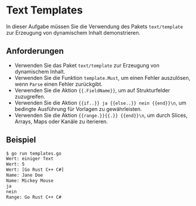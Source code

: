 # Text Templates

In dieser Aufgabe müssen Sie die Verwendung des Pakets `text/template` zur Erzeugung von dynamischem Inhalt demonstrieren.

## Anforderungen

- Verwenden Sie das Paket `text/template` zur Erzeugung von dynamischem Inhalt.
- Verwenden Sie die Funktion `template.Must`, um einen Fehler auszulösen, wenn `Parse` einen Fehler zurückgibt.
- Verwenden Sie die Aktion `{{.FieldName}}`, um auf Strukturfelder zuzugreifen.
- Verwenden Sie die Aktion `{{if..}} ja {{else..}} nein {{end}}\n`, um bedingte Ausführung für Vorlagen zu gewährleisten.
- Verwenden Sie die Aktion `{{range.}}{{.}} {{end}}\n`, um durch Slices, Arrays, Maps oder Kanäle zu iterieren.

## Beispiel

```sh
$ go run templates.go
Wert: einiger Text
Wert: 5
Wert: [Go Rust C++ C#]
Name: Jane Doe
Name: Mickey Mouse
ja
nein
Range: Go Rust C++ C#
```
